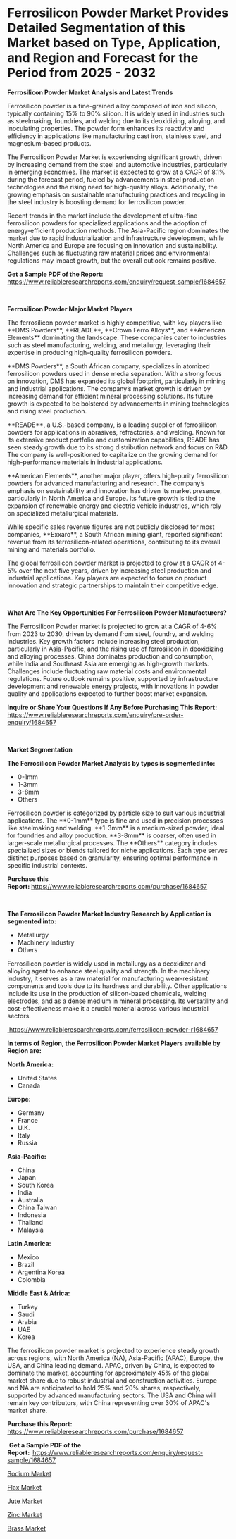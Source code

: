 <p><h1>Ferrosilicon Powder Market Provides Detailed Segmentation of this Market based on Type, Application, and Region and Forecast for the Period from 2025 - 2032</h1></p><p><strong>Ferrosilicon Powder Market Analysis and Latest Trends</strong></p>
<p><p>Ferrosilicon powder is a fine-grained alloy composed of iron and silicon, typically containing 15% to 90% silicon. It is widely used in industries such as steelmaking, foundries, and welding due to its deoxidizing, alloying, and inoculating properties. The powder form enhances its reactivity and efficiency in applications like manufacturing cast iron, stainless steel, and magnesium-based products.</p><p>The Ferrosilicon Powder Market is experiencing significant growth, driven by increasing demand from the steel and automotive industries, particularly in emerging economies. The market is expected to grow at a CAGR of 8.1% during the forecast period, fueled by advancements in steel production technologies and the rising need for high-quality alloys. Additionally, the growing emphasis on sustainable manufacturing practices and recycling in the steel industry is boosting demand for ferrosilicon powder.</p><p>Recent trends in the market include the development of ultra-fine ferrosilicon powders for specialized applications and the adoption of energy-efficient production methods. The Asia-Pacific region dominates the market due to rapid industrialization and infrastructure development, while North America and Europe are focusing on innovation and sustainability. Challenges such as fluctuating raw material prices and environmental regulations may impact growth, but the overall outlook remains positive.</p></p>
<p><strong>Get a Sample PDF of the Report:&nbsp;</strong> <a href="https://www.reliableresearchreports.com/enquiry/request-sample/1684657?utm_campaign=41&utm_medium=2&utm_source=Github&utm_content=ia&utm_term=25012025&utm_id=ferrosilicon-powder">https://www.reliableresearchreports.com/enquiry/request-sample/1684657</a></p>
<p>&nbsp;</p>
<p><strong>Ferrosilicon Powder Major Market Players</strong></p>
<p><p>The ferrosilicon powder market is highly competitive, with key players like **DMS Powders**, **READE**, **Crown Ferro Alloys**, and **American Elements** dominating the landscape. These companies cater to industries such as steel manufacturing, welding, and metallurgy, leveraging their expertise in producing high-quality ferrosilicon powders.</p><p>**DMS Powders**, a South African company, specializes in atomized ferrosilicon powders used in dense media separation. With a strong focus on innovation, DMS has expanded its global footprint, particularly in mining and industrial applications. The company’s market growth is driven by increasing demand for efficient mineral processing solutions. Its future growth is expected to be bolstered by advancements in mining technologies and rising steel production.</p><p>**READE**, a U.S.-based company, is a leading supplier of ferrosilicon powders for applications in abrasives, refractories, and welding. Known for its extensive product portfolio and customization capabilities, READE has seen steady growth due to its strong distribution network and focus on R&D. The company is well-positioned to capitalize on the growing demand for high-performance materials in industrial applications.</p><p>**American Elements**, another major player, offers high-purity ferrosilicon powders for advanced manufacturing and research. The company’s emphasis on sustainability and innovation has driven its market presence, particularly in North America and Europe. Its future growth is tied to the expansion of renewable energy and electric vehicle industries, which rely on specialized metallurgical materials.</p><p>While specific sales revenue figures are not publicly disclosed for most companies, **Exxaro**, a South African mining giant, reported significant revenue from its ferrosilicon-related operations, contributing to its overall mining and materials portfolio.</p><p>The global ferrosilicon powder market is projected to grow at a CAGR of 4-5% over the next five years, driven by increasing steel production and industrial applications. Key players are expected to focus on product innovation and strategic partnerships to maintain their competitive edge.</p></p>
<p>&nbsp;</p>
<p><strong>What Are The Key Opportunities For Ferrosilicon Powder Manufacturers?</strong></p>
<p><p>The Ferrosilicon Powder market is projected to grow at a CAGR of 4-6% from 2023 to 2030, driven by demand from steel, foundry, and welding industries. Key growth factors include increasing steel production, particularly in Asia-Pacific, and the rising use of ferrosilicon in deoxidizing and alloying processes. China dominates production and consumption, while India and Southeast Asia are emerging as high-growth markets. Challenges include fluctuating raw material costs and environmental regulations. Future outlook remains positive, supported by infrastructure development and renewable energy projects, with innovations in powder quality and applications expected to further boost market expansion.</p></p>
<p><strong>Inquire or Share Your Questions If Any Before Purchasing This Report:</strong> <a href="https://www.reliableresearchreports.com/enquiry/pre-order-enquiry/1684657?utm_campaign=41&utm_medium=2&utm_source=Github&utm_content=ia&utm_term=25012025&utm_id=ferrosilicon-powder">https://www.reliableresearchreports.com/enquiry/pre-order-enquiry/1684657</a></p>
<p>&nbsp;</p>
<p><strong>Market Segmentation</strong></p>
<p><strong>The Ferrosilicon Powder Market Analysis by types is segmented into:</strong></p>
<p><ul><li>0-1mm</li><li>1-3mm</li><li>3-8mm</li><li>Others</li></ul></p>
<p><p>Ferrosilicon powder is categorized by particle size to suit various industrial applications. The **0-1mm** type is fine and used in precision processes like steelmaking and welding. **1-3mm** is a medium-sized powder, ideal for foundries and alloy production. **3-8mm** is coarser, often used in larger-scale metallurgical processes. The **Others** category includes specialized sizes or blends tailored for niche applications. Each type serves distinct purposes based on granularity, ensuring optimal performance in specific industrial contexts.</p></p>
<p><strong>Purchase this Report:&nbsp;</strong><a href="https://www.reliableresearchreports.com/purchase/1684657?utm_campaign=41&utm_medium=2&utm_source=Github&utm_content=ia&utm_term=25012025&utm_id=ferrosilicon-powder">https://www.reliableresearchreports.com/purchase/1684657</a></p>
<p>&nbsp;</p>
<p><strong>The Ferrosilicon Powder Market Industry Research by Application is segmented into:</strong></p>
<p><ul><li>Metallurgy</li><li>Machinery Industry</li><li>Others</li></ul></p>
<p><p>Ferrosilicon powder is widely used in metallurgy as a deoxidizer and alloying agent to enhance steel quality and strength. In the machinery industry, it serves as a raw material for manufacturing wear-resistant components and tools due to its hardness and durability. Other applications include its use in the production of silicon-based chemicals, welding electrodes, and as a dense medium in mineral processing. Its versatility and cost-effectiveness make it a crucial material across various industrial sectors.</p></p>
<p><a href="https://www.reliableresearchreports.com/ferrosilicon-powder-r1684657?utm_campaign=41&utm_medium=2&utm_source=Github&utm_content=ia&utm_term=25012025&utm_id=ferrosilicon-powder">&nbsp;https://www.reliableresearchreports.com/ferrosilicon-powder-r1684657</a></p>
<p><strong>In terms of Region, the Ferrosilicon Powder Market Players available by Region are:</strong></p>
<p>
    <p> <strong> North America: </strong>
        <ul>
            <li>United States</li>
            <li>Canada</li>
        </ul>
        </p> 
    <p> <strong> Europe: </strong>
        <ul>
            <li>Germany</li>
            <li>France</li>
            <li>U.K.</li>
            <li>Italy</li>
            <li>Russia</li>
        </ul>
        </p> 
    <p> <strong> Asia-Pacific: </strong>
        <ul>
            <li>China</li>
            <li>Japan</li>
            <li>South Korea</li>
            <li>India</li>
            <li>Australia</li>
            <li>China Taiwan</li>
            <li>Indonesia</li>
            <li>Thailand</li>
            <li>Malaysia</li>
        </ul>
        </p> 
    <p> <strong> Latin America: </strong>
        <ul>
            <li>Mexico</li>
            <li>Brazil</li>
            <li>Argentina Korea</li>
            <li>Colombia</li>
        </ul>
        </p> 
    <p> <strong> Middle East & Africa: </strong>
        <ul>
            <li>Turkey</li>
            <li>Saudi</li>
            <li>Arabia</li>
            <li>UAE</li>
            <li>Korea</li>
        </ul>
    </p>
    </p>
<p><p>The ferrosilicon powder market is projected to experience steady growth across regions, with North America (NA), Asia-Pacific (APAC), Europe, the USA, and China leading demand. APAC, driven by China, is expected to dominate the market, accounting for approximately 45% of the global market share due to robust industrial and construction activities. Europe and NA are anticipated to hold 25% and 20% shares, respectively, supported by advanced manufacturing sectors. The USA and China will remain key contributors, with China representing over 30% of APAC's market share.</p></p>
<p><strong>Purchase this Report: </strong><a href="https://www.reliableresearchreports.com/purchase/1684657?utm_campaign=41&utm_medium=2&utm_source=Github&utm_content=ia&utm_term=25012025&utm_id=ferrosilicon-powder">https://www.reliableresearchreports.com/purchase/1684657</a></p>
<p>&nbsp;<strong>Get a Sample PDF of the Report:&nbsp;&nbsp;</strong><a href="https://www.reliableresearchreports.com/enquiry/request-sample/1684657?utm_campaign=41&utm_medium=2&utm_source=Github&utm_content=ia&utm_term=25012025&utm_id=ferrosilicon-powder">https://www.reliableresearchreports.com/enquiry/request-sample/1684657</a></p>
<p><strong></strong></p>
<p><p><a href="https://github.com/philaphindo/Market-Research-Report-List-1/blob/main/sodium-market.md?utm_campaign=41&utm_medium=2&utm_source=Github&utm_content=ia&utm_term=25012025&utm_id=ferrosilicon-powder">Sodium Market</a></p><p><a href="https://github.com/vjorelaclliv/Market-Research-Report-List-1/blob/main/flax-market.md?utm_campaign=41&utm_medium=2&utm_source=Github&utm_content=ia&utm_term=25012025&utm_id=ferrosilicon-powder">Flax Market</a></p><p><a href="https://github.com/nicoletavirag/Market-Research-Report-List-5/blob/main/jute-market.md?utm_campaign=41&utm_medium=2&utm_source=Github&utm_content=ia&utm_term=25012025&utm_id=ferrosilicon-powder">Jute Market</a></p><p><a href="https://github.com/techerghalim/Market-Research-Report-List-1/blob/main/zinc-market.md?utm_campaign=41&utm_medium=2&utm_source=Github&utm_content=ia&utm_term=25012025&utm_id=ferrosilicon-powder">Zinc Market</a></p><p><a href="https://github.com/aiexisaliwan/Market-Research-Report-List-1/blob/main/brass-market.md?utm_campaign=41&utm_medium=2&utm_source=Github&utm_content=ia&utm_term=25012025&utm_id=ferrosilicon-powder">Brass Market</a></p></p>